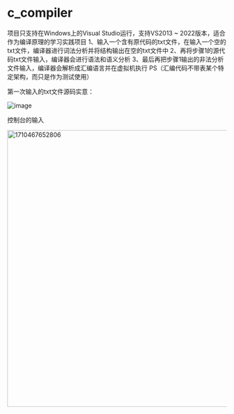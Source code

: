 # c_compiler
项目只支持在Windows上的Visual Studio运行，支持VS2013 ~ 2022版本，适合作为编译原理的学习实践项目
  1、输入一个含有原代码的txt文件，在输入一个空的txt文件，编译器进行词法分析并将结构输出在空的txt文件中
  2、再将步骤1的源代码txt文件输入，编译器会进行语法和语义分析
  3、最后再把步骤1输出的非法分析文件输入，编译器会解析成汇编语言并在虚拟机执行
  PS（汇编代码不带表某个特定架构，而只是作为测试使用）

第一次输入的txt文件源码实意：

  ![image](https://github.com/WlayRay/c_compiler/assets/152136925/b03bbf26-c393-49a6-9a49-11391cea562e)

  

控制台的输入

  <img width="634" alt="1710467652806" src="https://github.com/WlayRay/c_compiler/assets/152136925/a1df51e7-5c53-4956-8fac-e37aa237d2d5">
